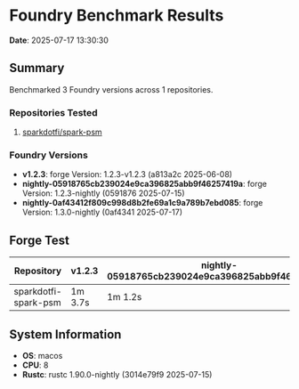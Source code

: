 # Foundry Benchmark Results

**Date**: 2025-07-17 13:30:30

## Summary

Benchmarked 3 Foundry versions across 1 repositories.

### Repositories Tested

1. [sparkdotfi/spark-psm](https://github.com/sparkdotfi/spark-psm)

### Foundry Versions

- **v1.2.3**: forge Version: 1.2.3-v1.2.3 (a813a2c 2025-06-08)
- **nightly-05918765cb239024e9ca396825abb9f46257419a**: forge Version: 1.2.3-nightly (0591876 2025-07-15)
- **nightly-0af43412f809c998d8b2fe69a1c9a789b7ebd085**: forge Version: 1.3.0-nightly (0af4341 2025-07-17)

## Forge Test

| Repository | v1.2.3 | nightly-05918765cb239024e9ca396825abb9f46257419a | nightly-0af43412f809c998d8b2fe69a1c9a789b7ebd085 |
|------------|----------|----------|----------|
| sparkdotfi-spark-psm | 1m 3.7s | 1m 1.2s | 1m 5.3s |

## System Information

- **OS**: macos
- **CPU**: 8
- **Rustc**: rustc 1.90.0-nightly (3014e79f9 2025-07-15)
